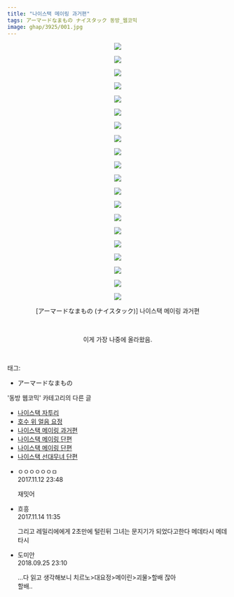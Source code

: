 ```yaml
---
title: "나이스택 메이링 과거편"
tags: アーマードなまもの ナイスタック 동방_웹코믹
image: ghap/3925/001.jpg
---
```

<div class="article">
<p style="text-align: center; clear: none; float: none;"><img src="{{ site.nasurl }}/ghap/3925/001.jpg"/></p>
<p style="text-align: center; clear: none; float: none;"><img src="{{ site.nasurl }}/ghap/3925/002.jpg"/></p>
<p style="text-align: center; clear: none; float: none;"><img src="{{ site.nasurl }}/ghap/3925/003.jpg"/></p>
<p style="text-align: center; clear: none; float: none;"><img src="{{ site.nasurl }}/ghap/3925/004.jpg"/></p>
<p style="text-align: center; clear: none; float: none;"><img src="{{ site.nasurl }}/ghap/3925/005.jpg"/></p>
<p style="text-align: center; clear: none; float: none;"><img src="{{ site.nasurl }}/ghap/3925/006.jpg"/></p>
<p style="text-align: center; clear: none; float: none;"><img src="{{ site.nasurl }}/ghap/3925/007.jpg"/></p>
<p style="text-align: center; clear: none; float: none;"><img src="{{ site.nasurl }}/ghap/3925/008.jpg"/></p>
<p style="text-align: center; clear: none; float: none;"><img src="{{ site.nasurl }}/ghap/3925/009.jpg"/></p>
<p style="text-align: center; clear: none; float: none;"><img src="{{ site.nasurl }}/ghap/3925/010.jpg"/></p>
<p style="text-align: center; clear: none; float: none;"><img src="{{ site.nasurl }}/ghap/3925/011.jpg"/></p>
<p style="text-align: center; clear: none; float: none;"><img src="{{ site.nasurl }}/ghap/3925/012.jpg"/></p>
<p style="text-align: center; clear: none; float: none;"><img src="{{ site.nasurl }}/ghap/3925/013.jpg"/></p>
<p style="text-align: center; clear: none; float: none;"><img src="{{ site.nasurl }}/ghap/3925/014.jpg"/></p>
<p style="text-align: center; clear: none; float: none;"><img src="{{ site.nasurl }}/ghap/3925/015.jpg"/></p>
<p style="text-align: center; clear: none; float: none;"><img src="{{ site.nasurl }}/ghap/3925/016.jpg"/></p>
<p style="text-align: center; clear: none; float: none;"><img src="{{ site.nasurl }}/ghap/3925/017.jpg"/></p>
<p style="text-align: center; clear: none; float: none;"><img src="{{ site.nasurl }}/ghap/3925/018.jpg"/></p>
<p style="text-align: center; clear: none; float: none;"><img src="{{ site.nasurl }}/ghap/3925/019.jpg"/></p>
<p style="text-align: center; clear: none; float: none;"><img src="{{ site.nasurl }}/ghap/3925/020.jpg"/></p>
<p style="text-align: center; clear: none; float: none;">[アーマードなまもの (ナイスタック)] 나이스택 메이링 과거편</p>
<p style="text-align: center; clear: none; float: none;"><br/></p>
<p style="text-align: center; clear: none; float: none;">이게 가장 나중에 올라왔음.</p>
<p><br/></p>
</div><div class="tagTrail">
<p>태그: </p>
<ul>
<li>アーマードなまもの</li>
</ul>
</div><div class="another">
<p>'동방 웹코믹' 카테고리의 다른 글</p>
<ul>
<li><a href="/2017-10-28-ghap_3933">나이스택 자투리</a></li>
<li><a href="/2017-10-28-ghap_3931">호수 위 얼음 요정</a></li>
<li><a href="/2017-10-27-ghap_3925">나이스택 메이링 과거편</a></li>
<li><a href="/2017-10-27-ghap_3924">나이스택 메이링 단편</a></li>
<li><a href="/2017-10-27-ghap_3923">나이스택 메이링 단편</a></li>
<li><a href="/2017-10-27-ghap_3922">나이스택 선대무녀 단편</a></li>
</ul>
</div><div class="cb_module cb_fluid">
<div class="cb_wrt cb_profile">
<div class="comment">
<ul>
<li class="cb_thumb_off" id="comment15128102">
<div class="cb_comment_area">
<div class="cb_info_area">
<div class="cb_section">
<span class="cb_nick_name">ㅇㅇㅇㅇㅇㅇㅁ</span>
</div>
<div class="cb_section">
<span class="cb_date">2017.11.12 23:48 </span>
</div>
</div>
<div class="cb_dsc_comment">
<p class="cb_dsc">
											재밋어
										</p>
</div>
</div></li>
<li class="cb_thumb_off" id="comment15129059">
<div class="cb_comment_area">
<div class="cb_info_area">
<div class="cb_section">
<span class="cb_nick_name">흐흥</span>
</div>
<div class="cb_section">
<span class="cb_date">2017.11.14 11:35 </span>
</div>
</div>
<div class="cb_dsc_comment">
<p class="cb_dsc">
											그리고 레밀리에에게 2초만에 털린뒤 그녀는 문지기가 되었다고한다 메데타시 메데타시
										</p>
</div>
</div></li>
<li class="cb_thumb_off" id="comment15339699">
<div class="cb_comment_area">
<div class="cb_info_area">
<div class="cb_section">
<span class="cb_nick_name">도미안</span>
</div>
<div class="cb_section">
<span class="cb_date">2018.09.25 23:10 </span>
</div>
</div>
<div class="cb_dsc_comment">
<p class="cb_dsc">
											...다 읽고 생각해보니 치르노&gt;대요정&gt;메이린&gt;괴물&gt;할배 잖아<br/>
할배..
										</p>
</div>
</div></li>
</ul>
</div>
</div><!-- commentList close -->
</div>